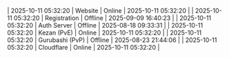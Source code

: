 | 2025-10-11 05:32:20 | Website | Online | 2025-10-11 05:32:20 |
| 2025-10-11 05:32:20 | Registration | Offline | 2025-09-09 16:40:23 |
| 2025-10-11 05:32:20 | Auth Server | Offline | 2025-08-18 09:33:31 |
| 2025-10-11 05:32:20 | Kezan (PvE) | Online | 2025-10-11 05:32:20 |
| 2025-10-11 05:32:20 | Gurubashi (PvP) | Offline | 2025-08-23 21:44:06 |
| 2025-10-11 05:32:20 | Cloudflare | Online | 2025-10-11 05:32:20 |
